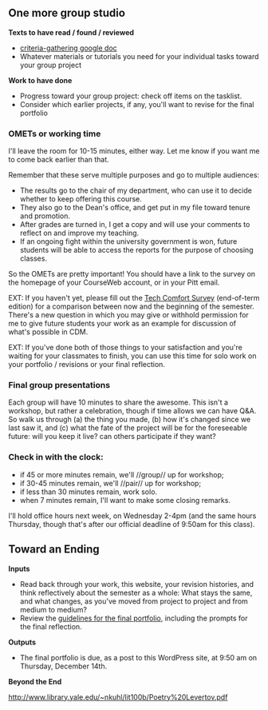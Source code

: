 ## One more group studio


**Texts to have read / found / reviewed**

* <a href="https://bit.ly/cdm2017fall">criteria-gathering google doc</a>
* Whatever materials or tutorials you need for your individual tasks toward your group project

**Work to have done**

* Progress toward your group project: check off items on the tasklist.
* Consider which earlier projects, if any, you'll want to revise for the final portfolio

<!--
[toc tag="h2" title="Plan for the Day"]
-->
<!-- 
OMET (EXT: tech comfort survey)
Final group presentations
Beyond the End (Denise Levertov)
-->

### OMETs or working time

I'll leave the room for 10-15 minutes, either way. Let me know if you want me to come back earlier than that. 

Remember that these serve multiple purposes and go to multiple audiences:

* The results go to the chair of my department, who can use it to decide whether to keep offering this course.
* They also go to the Dean's office, and get put in my file toward tenure and promotion.
* After grades are turned in, I get a copy and will use your comments to reflect on and improve my teaching.
* If an ongoing fight within the university government is won, future students will be able to access the reports for the purpose of choosing classes.

So the OMETs are pretty important! You should have a link to the survey on the homepage of your CourseWeb account, or in your Pitt email.

EXT: If you haven't yet, please fill out the [Tech Comfort Survey](bit.ly/cdm-tech-survey) (end-of-term edition) for a comparison between now and the beginning of the semester. There's a new question in which you may give or withhold permission for me to give future students your work as an example for discussion of what's possible in CDM.

EXT: If you've done both of those things to your satisfaction and you're waiting for your classmates to finish, you can use this time for solo work on your portfolio / revisions or your final reflection.


### Final group presentations

Each group will have 10 minutes to share the awesome. This isn't a workshop, but rather a celebration, though if time allows we can have Q&A. So walk us through (a) the thing you made, (b) how it's changed since we last saw it, and (c) what the fate of the project will be for the foreseeable future: will you keep it live? can others participate if they want?


### Check in with the clock: 

* if 45 or more minutes remain, we'll //group// up for workshop; 
* if 30-45 minutes remain, we'll //pair// up for workshop;
* if less than 30 minutes remain, work solo.
* when 7 minutes remain, I'll want to make some closing remarks.


I'll hold office hours next week, on Wednesday 2-4pm (and the same hours Thursday, though that's after our official deadline of 9:50am for this class).



## Toward an Ending

**Inputs**

* Read back through your work, this website, your revision histories, and think reflectively about the semester as a whole: What stays the same, and what changes, as you've moved from project to project and from medium to medium?
* Review the [guidelines for the final portfolio](https://cdm2017.majoringinmeta.net/documents/2017/11/final-portfolio-checklist-and-reflection-guidelines.docx), including the prompts for the final reflection.

**Outputs**

* The final portfolio is due, as a post to this WordPress site, at 9:50 am on Thursday, December 14th.


**Beyond the End**

http://www.library.yale.edu/~nkuhl/lit100b/Poetry%20Levertov.pdf


